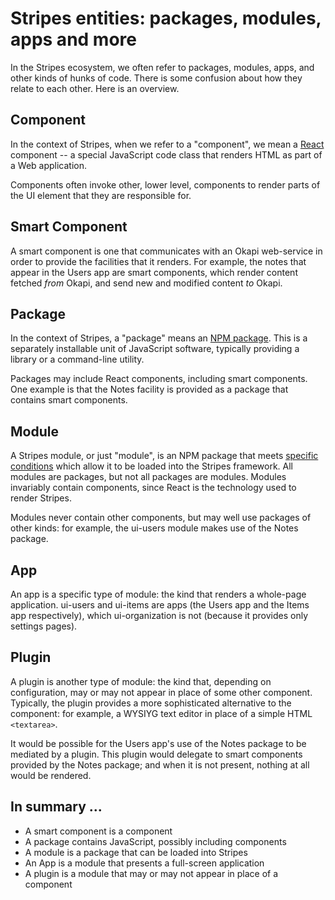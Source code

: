 # Stripes entities: packages, modules, apps and more

In the Stripes ecosystem, we often refer to packages, modules, apps, and other kinds of hunks of code. There is some confusion about how they relate to each other. Here is an overview.

## Component

In the context of Stripes, when we refer to a "component", we mean a [React](https://facebook.github.io/react/) component -- a special JavaScript code class that renders HTML as part of a Web application.

Components often invoke other, lower level, components to render parts of the UI element that they are responsible for.

## Smart Component

A smart component is one that communicates with an Okapi web-service in order to provide the facilities that it renders. For example, the notes that appear in the Users app are smart components, which render content fetched _from_ Okapi, and send new and modified content _to_ Okapi.

## Package

In the context of Stripes, a "package" means an [NPM package](https://www.w3schools.com/nodejs/nodejs_npm.asp). This is a separately installable unit of JavaScript software, typically providing a library or a command-line utility.

Packages may include React components, including smart components. One example is that the Notes facility is provided as a package that contains smart components.

## Module

A Stripes module, or just "module", is an NPM package that meets [specific conditions](https://github.com/folio-org/stripes-core/blob/master/doc/dev-guide.md#modules) which allow it to be loaded into the Stripes framework. All modules are packages, but not all packages are modules. Modules invariably contain components, since React is the technology used to render Stripes.

Modules never contain other components, but may well use packages of other kinds: for example, the ui-users module makes use of the Notes package.

## App

An app is a specific type of module: the kind that renders a whole-page application. ui-users and ui-items are apps (the Users app and the Items app respectively), which ui-organization is not (because it provides only settings pages).

## Plugin

A plugin is another type of module: the kind that, depending on configuration, may or may not appear in place of some other component. Typically, the plugin provides a more sophisticated alternative to the component: for example, a WYSIYG text editor in place of a simple HTML `<textarea>`.

It would be possible for the Users app's use of the Notes package to be mediated by a plugin. This plugin would delegate to smart components provided by the Notes package; and when it is not present, nothing at all would be rendered.

## In summary ...

* A smart component is a component
* A package contains JavaScript, possibly including components
* A module is a package that can be loaded into Stripes
* An App is a module that presents a full-screen application
* A plugin is a module that may or may not appear in place of a component

